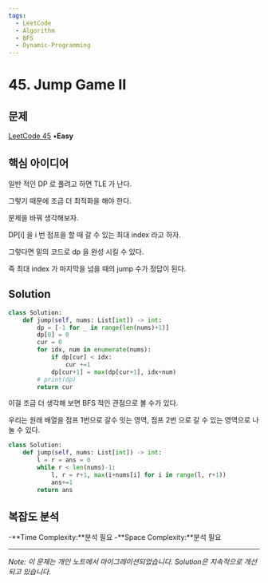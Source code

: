 ```yaml
---
tags:
  - LeetCode
  - Algorithm
  - BFS
  - Dynamic-Programming
---
```


# 45. Jump Game II

## 문제

[LeetCode 45](https://leetcode.com/problems/jump-game-ii/) •**Easy**

## 핵심 아이디어

일반 적인 DP 로 풀려고 하면 TLE 가 난다.

그렇기 때문에 조금 더 최적화을 해야 한다.

문제을 바꿔 생각해보자.

DP[i] 을 i 번 점프을 할 때 갈 수 있는 최대 index 라고 하자.

그렇다면 밑의 코드로 dp 을 완성 시킬 수 있다.

즉 최대 index 가 마지막을 넘을 때의 jump 수가 정답이 된다.

## Solution

```python
class Solution:
    def jump(self, nums: List[int]) -> int:
        dp = [-1 for _ in range(len(nums)+1)]
        dp[0] = 0
        cur = 0
        for idx, num in enumerate(nums):
            if dp[cur] < idx:
                cur +=1
            dp[cur+1] = max(dp[cur+1], idx+num)
        # print(dp)
        return cur
```

이걸 조금 더 생각해 보면 BFS 적인 관점으로 볼 수가 있다.

우리는 원래 배열을 점프 1번으로 갈수 잇는 영역, 점프 2번 으로 갈 수 있는 영역으로 나눌 수 있다.

```python
class Solution:
    def jump(self, nums: List[int]) -> int:
        l = r = ans = 0
        while r < len(nums)-1:
            l, r = r+1, max(i+nums[i] for i in range(l, r+1))
            ans+=1
        return ans
```

## 복잡도 분석

-**Time Complexity:**분석 필요
-**Space Complexity:**분석 필요

---

*Note: 이 문제는 개인 노트에서 마이그레이션되었습니다. Solution은 지속적으로 개선되고 있습니다.*
